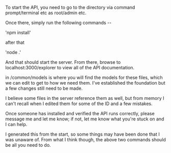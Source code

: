 To start the API, you need to go to the directory via command prompt/terminal etc as root/admin etc. 

Once there, simply run the following commands --

'npm install'

after that

'node .'

And that should start the server. From there, browse to localhost:3000/explorer to view all of the API documentation. 

in /common/models is where you will find the models for these files, which we can edit to get to how we need them. I've established the
foundation but a few changes still need to be made. 

I believe some files in the server reference them as well, but from memory I can't recall when I edited them for some of the ID and a few mistakes.

Once someone has installed and verified the API runs correctly, please message me and let me know; if not, let me know what you're stuck on and I can help. 

I generated this from the start, so some things may have been done that I was unaware of. From what I think though, the above two commands should be all you need to do.

